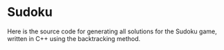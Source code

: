 # Sudoku
Here is the source code for generating all solutions for the Sudoku game, written in C++ using the backtracking method.
